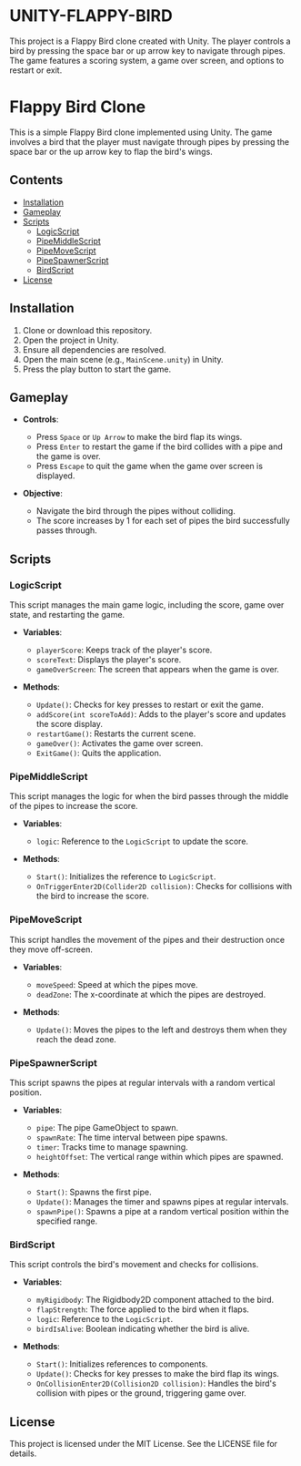 # UNITY-FLAPPY-BIRD
This project is a Flappy Bird clone created with Unity. The player controls a bird by pressing the space bar or up arrow key to navigate through pipes. The game features a scoring system, a game over screen, and options to restart or exit.

# Flappy Bird Clone

This is a simple Flappy Bird clone implemented using Unity. The game involves a bird that the player must navigate through pipes by pressing the space bar or the up arrow key to flap the bird's wings.

## Contents

- [Installation](#installation)
- [Gameplay](#gameplay)
- [Scripts](#scripts)
  - [LogicScript](#logicscript)
  - [PipeMiddleScript](#pipemiddlescript)
  - [PipeMoveScript](#pipemovescript)
  - [PipeSpawnerScript](#pipespawner-script)
  - [BirdScript](#birdscript)
- [License](#license)

## Installation

1. Clone or download this repository.
2. Open the project in Unity.
3. Ensure all dependencies are resolved.
4. Open the main scene (e.g., `MainScene.unity`) in Unity.
5. Press the play button to start the game.

## Gameplay

- **Controls**:
  - Press `Space` or `Up Arrow` to make the bird flap its wings.
  - Press `Enter` to restart the game if the bird collides with a pipe and the game is over.
  - Press `Escape` to quit the game when the game over screen is displayed.

- **Objective**:
  - Navigate the bird through the pipes without colliding.
  - The score increases by 1 for each set of pipes the bird successfully passes through.

## Scripts

### LogicScript

This script manages the main game logic, including the score, game over state, and restarting the game.

- **Variables**:
  - `playerScore`: Keeps track of the player's score.
  - `scoreText`: Displays the player's score.
  - `gameOverScreen`: The screen that appears when the game is over.

- **Methods**:
  - `Update()`: Checks for key presses to restart or exit the game.
  - `addScore(int scoreToAdd)`: Adds to the player's score and updates the score display.
  - `restartGame()`: Restarts the current scene.
  - `gameOver()`: Activates the game over screen.
  - `ExitGame()`: Quits the application.

### PipeMiddleScript

This script manages the logic for when the bird passes through the middle of the pipes to increase the score.

- **Variables**:
  - `logic`: Reference to the `LogicScript` to update the score.

- **Methods**:
  - `Start()`: Initializes the reference to `LogicScript`.
  - `OnTriggerEnter2D(Collider2D collision)`: Checks for collisions with the bird to increase the score.

### PipeMoveScript

This script handles the movement of the pipes and their destruction once they move off-screen.

- **Variables**:
  - `moveSpeed`: Speed at which the pipes move.
  - `deadZone`: The x-coordinate at which the pipes are destroyed.

- **Methods**:
  - `Update()`: Moves the pipes to the left and destroys them when they reach the dead zone.

### PipeSpawnerScript

This script spawns the pipes at regular intervals with a random vertical position.

- **Variables**:
  - `pipe`: The pipe GameObject to spawn.
  - `spawnRate`: The time interval between pipe spawns.
  - `timer`: Tracks time to manage spawning.
  - `heightOffset`: The vertical range within which pipes are spawned.

- **Methods**:
  - `Start()`: Spawns the first pipe.
  - `Update()`: Manages the timer and spawns pipes at regular intervals.
  - `spawnPipe()`: Spawns a pipe at a random vertical position within the specified range.

### BirdScript

This script controls the bird's movement and checks for collisions.

- **Variables**:
  - `myRigidbody`: The Rigidbody2D component attached to the bird.
  - `flapStrength`: The force applied to the bird when it flaps.
  - `logic`: Reference to the `LogicScript`.
  - `birdIsAlive`: Boolean indicating whether the bird is alive.

- **Methods**:
  - `Start()`: Initializes references to components.
  - `Update()`: Checks for key presses to make the bird flap its wings.
  - `OnCollisionEnter2D(Collision2D collision)`: Handles the bird's collision with pipes or the ground, triggering game over.

## License

This project is licensed under the MIT License. See the LICENSE file for details.
